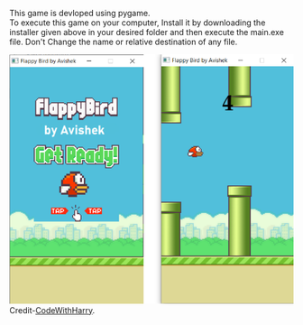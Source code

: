 This game is devloped using pygame.<br>
To execute this game on your computer, Install it by downloading the installer given above in your desired folder and then execute the main.exe file.
Don't Change the name or relative destination of any file.<br>

![screenshot](Screenshot.png)<br>
Credit-[CodeWithHarry](https://www.youtube.com/channel/UCeVMnSShP_Iviwkknt83cww).

